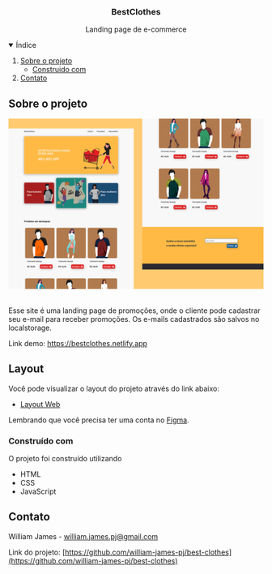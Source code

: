 <br />
<p align="center">

  <h3 align="center">BestClothes</h3>

  <p align="center">
    Landing page de e-commerce
  </p>
</p>

<details open="open">
  <summary>Índice</summary>
  <ol>
    <li>
      <a href="#sobre-o-projeto">Sobre o projeto</a>
      <ul>
        <li><a href="#construido-com">Construido com</a></li>
      </ul>
    </li>
    <li><a href="#contato">Contato</a></li>
  </ol>
</details>

## Sobre o projeto

![screenshot](.github/cover.png)

<br />
Esse site é uma landing page de promoções, onde o cliente pode cadastrar seu e-mail para receber promoções. Os e-mails cadastrados são salvos no localstorage.

Link demo: https://bestclothes.netlify.app

## Layout

Você pode visualizar o layout do projeto através do link abaixo:

- [Layout Web](https://www.figma.com/file/gTPtuSRTcxNUXloI8CXiLx/BestClothes?node-id=0%3A1)

Lembrando que você precisa ter uma conta no [Figma](https://www.figma.com).

### Construído com

O projeto foi construído utilizando

- HTML
- CSS
- JavaScript

## Contato

William James - william.james.pj@gmail.com

Link do projeto: [https://github.com/william-james-pj/best-clothes](https://github.com/william-james-pj/best-clothes)
